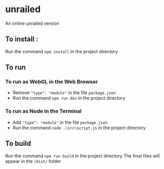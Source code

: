 # unrailed

An online unrailed version

## To install :

Run the command `npm install` in the project directory

## To run

### To run as WebGL in the Web Browser

- Remove `"type": "module"` in the file `package.json`
- Run the command `npm run dev` in the project directory

### To run as Node in the Terminal

- Add `"type": "module"` in the file `package.json`
- Run the command `node .\src\script.js` in the project directory

## To build

Run the command `npm run build` in the project directory
The final files will appear in the `/dist/` folder